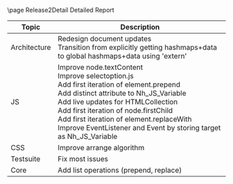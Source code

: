 \page Release2Detail Detailed Report

|Topic|Description|   
|-|-|  
|Architecture|Redesign document updates <br> Transition from explicitly getting hashmaps+data to global hashmaps+data using 'extern'|
|JS|Improve node.textContent <br> Improve selectoption.js <br> Add first iteration of element.prepend <br> Add distinct attribute to Nh_JS_Variable <br> Add live updates for HTMLCollection <br> Add first iteration of node.firstChild <br> Add first iteration of element.replaceWith <br> Improve EventListener and Event by storing target as Nh_JS_Variable| 
|CSS|Improve arrange algorithm|
|Testsuite|Fix most issues|
|Core|Add list operations (prepend, replace)|
